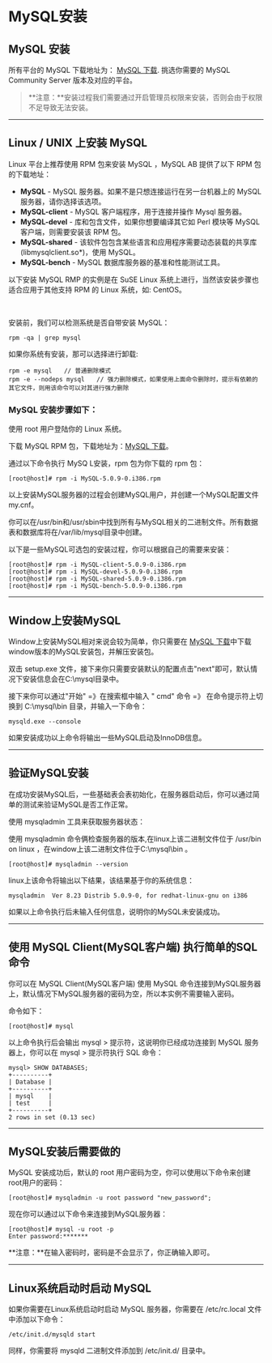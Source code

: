 # MySQL安装

## MySQL 安装

所有平台的 MySQL 下载地址为： [MySQL 下载](https://www.mysql.com/cn/downloads/). 挑选你需要的 MySQL Community Server 版本及对应的平台。

> **注意：**安装过程我们需要通过开启管理员权限来安装，否则会由于权限不足导致无法安装。

------

## Linux / UNIX 上安装 MySQL

Linux 平台上推荐使用 RPM 包来安装 MySQL ，MySQL AB 提供了以下 RPM 包的下载地址：

- **MySQL** - MySQL 服务器。如果不是只想连接运行在另一台机器上的 MySQL 服务器，请你选择该选项。
- **MySQL-client** - MySQL 客户端程序，用于连接并操作 Mysql 服务器。
- **MySQL-devel** - 库和包含文件，如果你想要编译其它如 Perl 模块等 MySQL 客户端，则需要安装该 RPM 包。
- **MySQL-shared** - 该软件包包含某些语言和应用程序需要动态装载的共享库(libmysqlclient.so*)，使用 MySQL。
- **MySQL-bench** - MySQL 数据库服务器的基准和性能测试工具。

以下安装 MySQL RMP 的实例是在 SuSE Linux 系统上进行，当然该安装步骤也适合应用于其他支持 RPM 的 Linux 系统，如: CentOS。

​    

安装前，我们可以检测系统是否自带安装 MySQL：

```
rpm -qa | grep mysql
```

如果你系统有安装，那可以选择进行卸载:

```
rpm -e mysql　　// 普通删除模式
rpm -e --nodeps mysql　　// 强力删除模式，如果使用上面命令删除时，提示有依赖的其它文件，则用该命令可以对其进行强力删除
```

### MySQL 安装步骤如下：

使用 root 用户登陆你的 Linux 系统。

下载 MySQL RPM 包，下载地址为：[MySQL 下载](http://www.mysql.com/downloads)。

通过以下命令执行 MySQ L安装，rpm 包为你下载的 rpm 包：

```
[root@host]# rpm -i MySQL-5.0.9-0.i386.rpm
```

以上安装MySQL服务器的过程会创建MySQL用户，并创建一个MySQL配置文件my.cnf。

你可以在/usr/bin和/usr/sbin中找到所有与MySQL相关的二进制文件。所有数据表和数据库将在/var/lib/mysql目录中创建。

以下是一些MySQL可选包的安装过程，你可以根据自己的需要来安装：

```
[root@host]# rpm -i MySQL-client-5.0.9-0.i386.rpm
[root@host]# rpm -i MySQL-devel-5.0.9-0.i386.rpm
[root@host]# rpm -i MySQL-shared-5.0.9-0.i386.rpm
[root@host]# rpm -i MySQL-bench-5.0.9-0.i386.rpm
```

------

## Window上安装MySQL

Window上安装MySQL相对来说会较为简单，你只需要在 [MySQL 下载](http://www.mysql.com/downloads)中下载window版本的MySQL安装包，并解压安装包。

双击 setup.exe 文件，接下来你只需要安装默认的配置点击"next"即可，默认情况下安装信息会在C:\mysql目录中。

接下来你可以通过"开始" =》在搜索框中输入 " cmd" 命令 =》 在命令提示符上切换到 C:\mysql\bin 目录，并输入一下命令：

```
mysqld.exe --console
```

如果安装成功以上命令将输出一些MySQL启动及InnoDB信息。

------

## 验证MySQL安装

在成功安装MySQL后，一些基础表会表初始化，在服务器启动后，你可以通过简单的测试来验证MySQL是否工作正常。

使用 mysqladmin 工具来获取服务器状态：

使用 mysqladmin 命令俩检查服务器的版本,在linux上该二进制文件位于 /usr/bin on linux ，在window上该二进制文件位于C:\mysql\bin 。

```
[root@host]# mysqladmin --version
```

linux上该命令将输出以下结果，该结果基于你的系统信息：

```
mysqladmin  Ver 8.23 Distrib 5.0.9-0, for redhat-linux-gnu on i386
```

如果以上命令执行后未输入任何信息，说明你的MySQL未安装成功。

------

## 使用 MySQL Client(MySQL客户端) 执行简单的SQL命令

你可以在 MySQL Client(MySQL客户端) 使用 MySQL 命令连接到MySQL服务器上，默认情况下MySQL服务器的密码为空，所以本实例不需要输入密码。

命令如下：

```
[root@host]# mysql
```

以上命令执行后会输出 mysql > 提示符，这说明你已经成功连接到 MySQL 服务器上，你可以在 mysql > 提示符执行 SQL 命令：

```
mysql> SHOW DATABASES;
+----------+
| Database |
+----------+
| mysql    |
| test     |
+----------+
2 rows in set (0.13 sec)
```

------

## MySQL安装后需要做的

MySQL 安装成功后，默认的 root 用户密码为空，你可以使用以下命令来创建root用户的密码：

```
[root@host]# mysqladmin -u root password "new_password";
```

现在你可以通过以下命令来连接到MySQL服务器：

```
[root@host]# mysql -u root -p
Enter password:*******
```

**注意：**在输入密码时，密码是不会显示了，你正确输入即可。

------

## Linux系统启动时启动 MySQL

如果你需要在Linux系统启动时启动 MySQL 服务器，你需要在 /etc/rc.local 文件中添加以下命令：

```
/etc/init.d/mysqld start
```

同样，你需要将 mysqld 二进制文件添加到 /etc/init.d/ 目录中。
